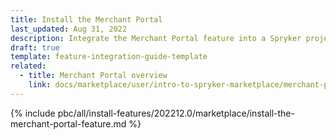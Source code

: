 ```yaml
---
title: Install the Merchant Portal
last_updated: Aug 31, 2022
description: Integrate the Merchant Portal feature into a Spryker project.
draft: true
template: feature-integration-guide-template
related:
  - title: Merchant Portal overview
    link: docs/marketplace/user/intro-to-spryker-marketplace/merchant-portal.html
---
```


{% include pbc/all/install-features/202212.0/marketplace/install-the-merchant-portal-feature.md %} <!-- To edit, see /_includes/pbc/all/install-features/202212.0/marketplace/install-the-merchant-portal-feature.md -->

